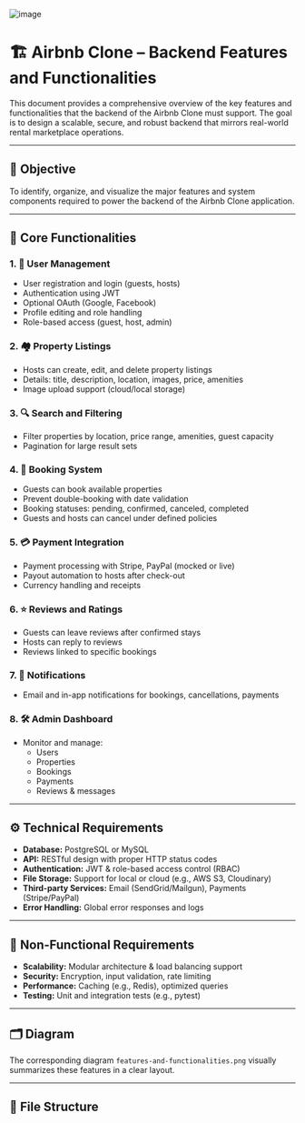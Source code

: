![image](https://github.com/user-attachments/assets/1928a023-9782-4da1-baab-cb04b3645594)

# 🏗️ Airbnb Clone – Backend Features and Functionalities

This document provides a comprehensive overview of the key features and functionalities that the backend of the Airbnb Clone must support. The goal is to design a scalable, secure, and robust backend that mirrors real-world rental marketplace operations.

---

## 🎯 Objective

To identify, organize, and visualize the major features and system components required to power the backend of the Airbnb Clone application.

---

## 🧩 Core Functionalities

### 1. 🧍 User Management
- User registration and login (guests, hosts)
- Authentication using JWT
- Optional OAuth (Google, Facebook)
- Profile editing and role handling
- Role-based access (guest, host, admin)

### 2. 🏘️ Property Listings
- Hosts can create, edit, and delete property listings
- Details: title, description, location, images, price, amenities
- Image upload support (cloud/local storage)

### 3. 🔍 Search and Filtering
- Filter properties by location, price range, amenities, guest capacity
- Pagination for large result sets

### 4. 📅 Booking System
- Guests can book available properties
- Prevent double-booking with date validation
- Booking statuses: pending, confirmed, canceled, completed
- Guests and hosts can cancel under defined policies

### 5. 💳 Payment Integration
- Payment processing with Stripe, PayPal (mocked or live)
- Payout automation to hosts after check-out
- Currency handling and receipts

### 6. ⭐ Reviews and Ratings
- Guests can leave reviews after confirmed stays
- Hosts can reply to reviews
- Reviews linked to specific bookings

### 7. 🔔 Notifications
- Email and in-app notifications for bookings, cancellations, payments

### 8. 🛠️ Admin Dashboard
- Monitor and manage:
  - Users
  - Properties
  - Bookings
  - Payments
  - Reviews & messages

---

## ⚙️ Technical Requirements

- **Database:** PostgreSQL or MySQL
- **API:** RESTful design with proper HTTP status codes
- **Authentication:** JWT & role-based access control (RBAC)
- **File Storage:** Support for local or cloud (e.g., AWS S3, Cloudinary)
- **Third-party Services:** Email (SendGrid/Mailgun), Payments (Stripe/PayPal)
- **Error Handling:** Global error responses and logs

---

## 🚀 Non-Functional Requirements

- **Scalability:** Modular architecture & load balancing support
- **Security:** Encryption, input validation, rate limiting
- **Performance:** Caching (e.g., Redis), optimized queries
- **Testing:** Unit and integration tests (e.g., pytest)

---

## 🗂️ Diagram

The corresponding diagram `features-and-functionalities.png` visually summarizes these features in a clear layout.

---

## 📁 File Structure

